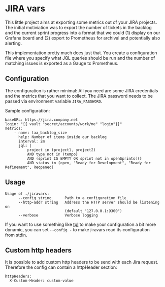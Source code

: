 # JIRA vars

This little project aims at exporting some metrics out of your JIRA projects.
The initial motiviation was to export the number of tickets in the backlog and
the current sprint progress into a format that we could (1) display on our
Grafana board and (2) export to Prometheus for archival and potentially also
alerting.

This implementation pretty much does just that. You create a configuration file
where you specify what JQL queries should be run and the number of matching
issues is exported as a Gauge to Prometheus.

## Configuration

The configuration is rather minimal: All you need are some JIRA credentials and
the metrics that you want to collect. The JIRA password needs to be passed via environment variable `JIRA_PASSWORD`.

Sample configuration:

```
baseURL: https://jira.company.net
login: "{{ vault "secret/accounts/work/me" "login"}}"
metrics:
    - name: taa_backlog_size
      help: Number of items inside our backlog
      interval: 2m
      jql: |
          project in (project1, project2)
          AND type not in (tempo)
          AND (sprint IS EMPTY OR sprint not in openSprints())
          AND status in (open, "Ready for Development", "Ready for Refinement", Reopened)

```

## Usage

```
Usage of ./jiravars:
      --config string      Path to a configuration file
      --http-addr string   Address the HTTP server should be listening on
                           (default "127.0.0.1:9300")
      --verbose            Verbose logging
```

If you want to use something like [tpl][] to make your configuration a bit more dynamic,
you can set `--config -` to make jiravars read its configuration from stdin.

[tpl]: https://github.com/zerok/tpl


## Custom http headers

It is possible to add custom http headers to be send with each Jira request. 
Therefore the config can contain a httpHeader section:

```
httpHeaders:
  X-Custom-Header: custom-value
```
